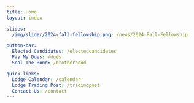 ```yaml
---
title: Home
layout: index

slides:
  /img/slider/2024-fall-fellowship.png: /news/2024-Fall-Fellowship

button-bar:
  Elected Candidates: /electedcandidates
  Pay My Dues: /dues
  Seal The Bond: /brotherhood

quick-links:
  Lodge Calendar: /calendar
  Lodge Trading Post: /tradingpost
  Contact Us: /contact
---
```

